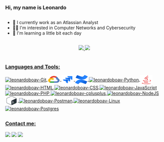 ### Hi, my name is Leonardo

##

- 🔭 I currently work as an Atlassian Analyst 
- 🐱‍👤 I'm interested in Computer Networks and Cybersecurity
- 🌱 I'm learning a little bit each day

##

<div align="center">
  <a href="https://github.com/leonardoboav">          
  <img height="180em" src="https://github-readme-stats-git-masterrstaa-rickstaa.vercel.app/api?username=leonardoboav&show_icons=true&theme=github_dark&include_all_commits=true&count_private=true"/>
  <img height="180em" src="https://github-readme-stats-git-masterrstaa-rickstaa.vercel.app/api/top-langs/?username=leonardoboav&layout=compact&langs_count=7&theme=github_dark"/>
    </div>
  
  <div style="display: inline_block"><br>

  <h3 align="left">Languages and Tools:</h3>
  
  <img align="center" alt="leonardoboav-Git" height="30" width="40" src="https://cdn.jsdelivr.net/gh/devicons/devicon/icons/git/git-plain.svg" />  
  <img align="center" alt="leonardoboav-Gcp" height="30" width="40"  src="https://github.com/devicons/devicon/blob/v2.15.1/icons/googlecloud/googlecloud-original.svg" />
  <img align="center" alt="leonardoboav-Jira" height="30" width="40" src="https://github.com/devicons/devicon/blob/v2.15.1/icons/jira/jira-original.svg" /> 
  <img align="center" alt="leonardoboav-Jira" height="30" width="40" src="https://github.com/devicons/devicon/blob/v2.15.1/icons/confluence/confluence-original.svg" />
  <img align="center" alt="leonardoboav-Python" height="30" width="40" src="https://cdn.jsdelivr.net/gh/devicons/devicon/icons/python/python-original.svg" />
  <img align="center" alt="leonardoboav-Java" height="30" width="40" src="https://raw.githubusercontent.com/devicons/devicon/master/icons/java/java-plain.svg">
  <img align="center" alt="leonardoboav-HTML" height="30" width="40" src="https://cdn.jsdelivr.net/gh/devicons/devicon/icons/html5/html5-plain.svg" />
  <img align="center" alt="leonardoboav-CSS" height="30" width="40" src="https://cdn.jsdelivr.net/gh/devicons/devicon/icons/css3/css3-plain.svg" />
  <img align="center" alt="leonardoboav-JavaScript" height="30" width="40" src="https://cdn.jsdelivr.net/gh/devicons/devicon/icons/javascript/javascript-plain.svg" />
  <img align="center" alt="leonardoboav-PHP" height="30" width="40" src="https://cdn.jsdelivr.net/gh/devicons/devicon/icons/php/php-plain.svg" />
  <img align="center" alt="leonardoboav-cplusplus" height="30" width="40" src="https://cdn.jsdelivr.net/gh/devicons/devicon/icons/cplusplus/cplusplus-plain.svg" />
  <img align="center" alt="leonardoboav-NodeJS" height="30" width="40" src="https://cdn.jsdelivr.net/gh/devicons/devicon/icons/nodejs/nodejs-original.svg" /> 
  <img align="center" alt="leonardoboav-Bash" height="30" width="40" src="https://github.com/devicons/devicon/blob/v2.15.1/icons/bash/bash-original.svg" />
  <img align="center" alt="leonardoboav-Postman" height="30" width="30" src="https://www.vectorlogo.zone/logos/getpostman/getpostman-icon.svg" />
  <img align="center" alt="leonardoboav-Linux" height="30" width="40" src="https://cdn.jsdelivr.net/gh/devicons/devicon/icons/linux/linux-original.svg" />  
  <img align="center" alt="leonardoboav-Postgres" height="30" width="40" src="https://cdn.jsdelivr.net/gh/devicons/devicon/icons/postgresql/postgresql-plain.svg" /> 

  
  

  
  
  
  
</div>
  
  ##
  
  <div> 
  <h3 align="left">Contact me: </h3>
  <a href = "mailto:leonardoboav@gmail.com"><img src="https://img.shields.io/badge/-Gmail-%23333?style=for-the-badge&logo=gmail&logoColor=white" target="_blank"></a>
  <a href="https://www.linkedin.com/in/leonardo-g-boaventura/" target="_blank"><img src="https://img.shields.io/badge/-LinkedIn-%230077B5?style=for-the-badge&logo=linkedin&logoColor=white" target="_blank"></a>
  <a href="https://github.com/leonardoboav" target="_blank"><img src="https://img.shields.io/badge/github-%23121011.svg?style=for-the-badge&logo=github&logoColor=white" target="_blank"></a> 
</div>
